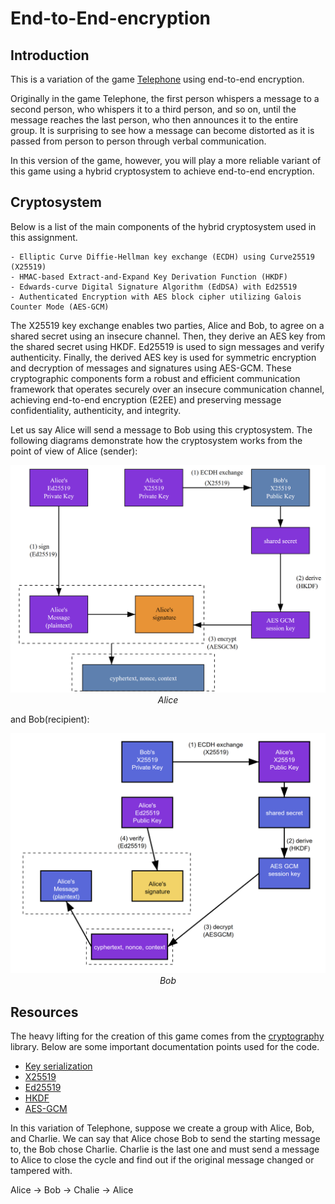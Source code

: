 # End-to-End-encryption

## Introduction

This is a variation of the game [Telephone](https://en.wikipedia.org/wiki/Chinese_whispers) using end-to-end encryption.

Originally in the game Telephone, the first person whispers a message to a second person, who whispers it to a third person, and so on, until the message reaches the last person, who then announces it to the entire group. It is surprising to see how a message can become distorted as it is passed from person to person through verbal communication.

In this version of the game, however, you will play a more reliable variant of this game using a hybrid cryptosystem to achieve end-to-end encryption.

## Cryptosystem
Below is a list of the main components of the hybrid cryptosystem used in this assignment.

    - Elliptic Curve Diffie-Hellman key exchange (ECDH) using Curve25519 (X25519)
    - HMAC-based Extract-and-Expand Key Derivation Function (HKDF)
    - Edwards-curve Digital Signature Algorithm (EdDSA) with Ed25519
    - Authenticated Encryption with AES block cipher utilizing Galois Counter Mode (AES-GCM)

The X25519 key exchange enables two parties, Alice and Bob, to agree on a shared secret using an insecure channel. Then, they derive an AES key from the shared secret using HKDF. Ed25519 is used to sign messages and verify authenticity. Finally, the derived AES key is used for symmetric encryption and decryption of messages and signatures using AES-GCM. These cryptographic components form a robust and efficient communication framework that operates securely over an insecure communication channel, achieving end-to-end encryption (E2EE) and preserving message confidentiality, authenticity, and integrity.

Let us say Alice will send a message to Bob using this cryptosystem. The following diagrams demonstrate how the cryptosystem works from the point of view of Alice (sender):

<p align="center">   
 <img src="Images/Alice.png"/>
 <br/>
 <em>Alice</em>
</p>

and Bob(recipient):

<p align="center">   
 <img src="Images/Bob.png"/>
 <br/>
 <em>Bob</em>
</p>

## Resources
The heavy lifting for the creation of this game comes from the [cryptography](https://cryptography.io/) library. Below are some important documentation points used for the code.

- [Key serialization](https://cryptography.io/en/latest/hazmat/primitives/asymmetric/serialization/)
- [X25519](https://cryptography.io/en/latest/hazmat/primitives/asymmetric/x25519/)
- [Ed25519](https://cryptography.io/en/latest/hazmat/primitives/asymmetric/ed25519/)
- [HKDF](https://cryptography.io/en/latest/hazmat/primitives/key-derivation-functions/#hkdf)
- [AES-GCM](https://cryptography.io/en/latest/hazmat/primitives/aead/#cryptography.hazmat.primitives.ciphers.aead.AESGCM)

In this variation of Telephone, suppose we create a group with Alice, Bob, and Charlie. We can say that Alice chose Bob to send the starting message to, the Bob chose Charlie. Charlie is the last one and must send a message to Alice to close the cycle and find out if the original message changed or tampered with.

Alice -> Bob -> Chalie -> Alice